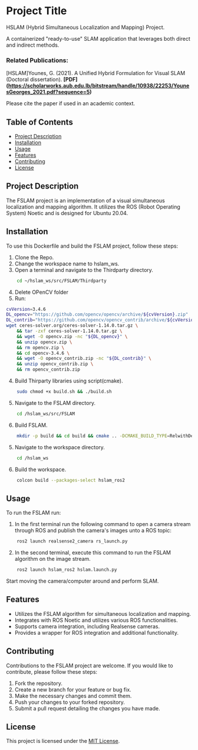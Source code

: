 # Project Title

HSLAM (Hybrid Simultaneous Localization and Mapping) Project.

A containerized "ready-to-use" SLAM application that leverages both direct and indirect methods.

### Related Publications:
[HSLAM]Younes, G. (2021). A Unified Hybrid Formulation for Visual SLAM (Doctoral dissertation).
**[PDF] (https://scholarworks.aub.edu.lb/bitstream/handle/10938/22253/YounesGeorges_2021.pdf?sequence=5)**

Please cite the paper if used in an academic context.

## Table of Contents

- [Project Description](#project-description)
- [Installation](#installation)
- [Usage](#usage)
- [Features](#features)
- [Contributing](#contributing)
- [License](#license)

## Project Description

The FSLAM project is an implementation of a visual simultaneous localization and mapping algorithm. 
It utilizes the ROS (Robot Operating System) Noetic and is designed for Ubuntu 20.04.



## Installation

To use this Dockerfile and build the FSLAM project, follow these steps:

1. Clone the Repo.
2. Change the workspace name to hslam_ws.
3. Open a terminal and navigate to the Thirdparty directory.
```bash
    cd ~/hslam_ws/src/FSLAM/Thirdparty
```
4. Delete OPenCV folder
5. Run:                                                                                                                                                   
```bash
cvVersion=3.4.6
DL_opencv="https://github.com/opencv/opencv/archive/${cvVersion}.zip"
DL_contrib="https://github.com/opencv/opencv_contrib/archive/${cvVersion}.zip"
wget ceres-solver.org/ceres-solver-1.14.0.tar.gz \
    && tar -zxf ceres-solver-1.14.0.tar.gz \
    && wget -O opencv.zip -nc "${DL_opencv}" \
    && unzip opencv.zip \
    && rm opencv.zip \
    && cd opencv-3.4.6 \
    && wget -O opencv_contrib.zip -nc "${DL_contrib}" \
    && unzip opencv_contrib.zip \
    && rm opencv_contrib.zip
```
4. Build Thirparty libraries using script(cmake).
```bash
    sudo chmod +x build.sh && ./build.sh
```
5. Navigate to the FSLAM directory.
```bash
    cd /hslam_ws/src/FSLAM
```
6. Build FSLAM.
```bash
    mkdir -p build && cd build && cmake .. -DCMAKE_BUILD_TYPE=RelwithDebInfo && make -j 10
```
5. Navigate to the workspace directory.
```bash
    cd /hslam_ws
```
6. Build the workspace.
```bash
    colcon build --packages-select hslam_ros2
```

## Usage

To run the FSLAM run:
1. In the first terminal run the following command to open a camera stream through ROS and publish the camera's images unto a ROS topic:
``` bash
    ros2 launch realsense2_camera rs_launch.py
```

2. In the second terminal, execute this command to run the FSLAM algorithm on the image stream.
``` bash
    ros2 launch hslam_ros2 hslam.launch.py
```
Start moving the camera/computer around and perform SLAM.

## Features

- Utilizes the FSLAM algorithm for simultaneous localization and mapping.
- Integrates with ROS Noetic and utilizes various ROS functionalities.
- Supports camera integration, including Realsense cameras.
- Provides a wrapper for ROS integration and additional functionality.

## Contributing

Contributions to the FSLAM project are welcome. If you would like to contribute, please follow these steps:

1. Fork the repository.
2. Create a new branch for your feature or bug fix.
3. Make the necessary changes and commit them.
4. Push your changes to your forked repository.
5. Submit a pull request detailing the changes you have made.

## License
This project is licensed under the [MIT License](LICENSE).
